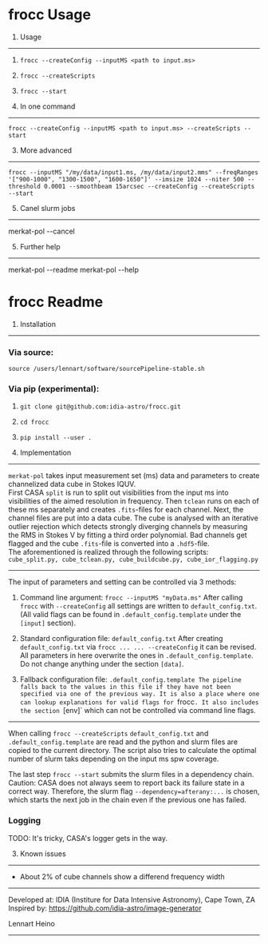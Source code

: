 frocc Usage
==================

1. Usage
--------
1. `frocc --createConfig --inputMS <path to input.ms>`
2. `frocc --createScripts`
3. `frocc --start`

2. In one command
-----------------
`frocc --createConfig --inputMS <path to input.ms> --createScripts --start`

3. More advanced
----------------
`frocc --inputMS "/my/data/input1.ms, /my/data/input2.mms" --freqRanges '["900-1000", "1300-1500", "1600-1650"]' --imsize 1024 --niter 500 --threshold 0.0001 --smoothbeam 15arcsec --createConfig --createScripts --start`

5. Canel slurm jobs
-------------------
merkat-pol --cancel

5. Further help
---------------
merkat-pol --readme
merkat-pol --help

frocc Readme
==================

1. Installation
---------------

### Via source:
`source /users/lennart/software/sourcePipeline-stable.sh`

### Via pip (experimental):
1. `git clone git@github.com:idia-astro/frocc.git`
2. `cd frocc`
3. `pip install --user .`


2. Implementation
-----------------

`merkat-pol` takes input measurement set (ms) data and parameters to create
channelized data cube in Stokes IQUV.  
First CASA `split` is run to split out visibilities from the input ms into
visibilities of the aimed resolution in frequency. Then `tclean` runs on each
of these ms separately and creates `.fits`-files for each channel. Next, the
channel files are put into a data cube. The cube is analysed with an iterative
outlier rejection which detects strongly diverging channels by measuring the
RMS in Stokes V by fitting a third order polynomial. Bad channels get flagged
and the cube `.fits`-file is converted into a `.hdf5`-file.  
The aforementioned is realized through the following scripts:
`cube_split.py, cube_tclean.py, cube_buildcube.py, cube_ior_flagging.py`

------------------------------------------------------------------------------

The input of parameters and setting can be controlled via 3 methods:

1. Command line argument: `frocc --inputMS "myData.ms"`
After calling `frocc` with `--createConfig` all settings are written to
`default_config.txt`. (All valid flags can be found in
`.default_config.template` under the `[input]` section).

2. Standard configuration file: `default_config.txt`
After creating `default_config.txt` via `frocc ... ... --createConfig`
it can be revised. All parameters in here overwrite the ones in
`.default_config.template`. Do not change anything under the section `[data]`.

3. Fallback configuration file: `.default_config.template
The pipeline falls back to the values in this file if they have not been
specified via one of the previous way. It is also a place where one can lookup
explanations for valid flags for `frocc`. It also includes the section
`[env]` which can not be controlled via command line flags.

------------------------------------------------------------------------------

When calling `frocc --createScripts` `default_config.txt` and
`.default_config.template` are read and the python and slurm files are copied
to the current directory. The script also tries to calculate the optimal
number of slurm taks depending on the input ms spw coverage.

The last step `frocc --start` submits the slurm files in a dependency
chain. Caution: CASA does not always seem to report back its failure state in
a correct way. Therefore, the slurm flag `--dependency=afterany:...` is
chosen, which starts the next job in the chain even if the previous one has
failed.

### Logging
TODO: It's tricky, CASA's logger gets in the way.


3. Known issues
---------------
- About 2% of cube channels show a differend frequency width


-------------------------------------------------------------------------------
 
  Developed at: IDIA (Institure for Data Intensive Astronomy), Cape Town, ZA
  Inspired by: https://github.com/idia-astro/image-generator
  
  Lennart Heino
 
-------------------------------------------------------------------------------
